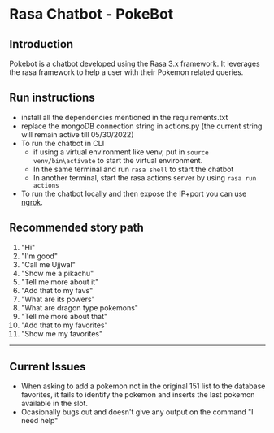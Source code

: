 # Rasa Chatbot - PokeBot

## Introduction
Pokebot is a chatbot developed using the Rasa 3.x framework. It leverages the rasa framework to help a user with their Pokemon related queries. 

## Run instructions
- install all the dependencies mentioned in the requirements.txt
- replace the mongoDB connection string in actions.py (the current string will remain active till 05/30/2022)
- To run the chatbot in CLI
    - if using a virtual environment like venv, put in ```source venv/bin\activate``` to start the virtual environment.
    - In the same terminal and run ```rasa shell``` to start the chatbot
    - In another terminal, start the rasa actions server by using ```rasa run actions```
- To run the chatbot locally and then expose the IP+port you can use [ngrok](https://ngrok.com/).

## Recommended story path
1. "Hi"
2. "I'm good"
2. "Call me Ujjwal"
3. "Show me a pikachu"
4. "Tell me more about it"
5. "Add that to my favs"
6. "What are its powers"
7. "What are dragon type pokemons"
8. "Tell me more about that"
9. "Add that to my favorites"
10. "Show me my favorites"

- - - -
## Current Issues
- When asking to add a pokemon not in the original 151 list to the database favorites, it fails to identify the pokemon and inserts the last pokemon available in the slot.
- Ocasionally bugs out and doesn't give any output on the command "I need help"
